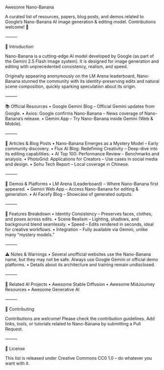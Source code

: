 

Awesome Nano-Banana 

A curated list of resources, papers, blog posts, and demos related to Google’s Nano-Banana AI image generation & editing model.
Contributions welcome! 🎉

⸻

🌟 Introduction

Nano-Banana is a cutting-edge AI model developed by Google (as part of the Gemini 2.5 Flash Image system).
It is designed for image generation and editing with unprecedented consistency, realism, and speed.

Originally appearing anonymously on the LM Arena leaderboard, Nano-Banana stunned the community with its identity-preserving edits and natural scene composition, quickly sparking speculation about its origin.

⸻

📚 Official Resources
	•	Google Gemini Blog – Official Gemini updates from Google.
	•	Axios: Google confirms Nano-Banana – News coverage of Nano-Banana’s release.
	•	Gemini App – Try Nano-Banana inside Gemini (Web & Mobile).

⸻

📰 Articles & Blog Posts
	•	Nano-Banana Emerges as a Mystery Model – Early community discovery.
	•	Flux AI Blog: Redefining Creativity – Deep-dive into its editing capabilities.
	•	AI Top 100: Performance Review – Benchmarks and analysis.
	•	PhotoGrid: Applications for Creators – Use cases in social media and design.
	•	Sohu Tech Report – Local coverage in Chinese.

⸻

🎨 Demos & Platforms
	•	LM Arena (Leaderboard) – Where Nano-Banana first appeared.
	•	Gemini Web App – Access Nano-Banana for editing & generation.
	•	AI Facefy Blog – Showcase of generated outputs.

⸻

🧪 Features Breakdown
	•	Identity Consistency – Preserves faces, clothes, and poses across edits.
	•	Scene Realism – Lighting, shadows, and background blend seamlessly.
	•	Speed – Edits rendered in seconds, ideal for creative workflows.
	•	Integration – Fully available via Gemini, unlike many “mystery models.”

⸻

⚠️ Notes & Warnings
	•	Several unofficial websites use the Nano-Banana name, but they may not be safe. Always use Google Gemini or official demo platforms.
	•	Details about its architecture and training remain undisclosed.

⸻

🔗 Related AI Projects
	•	Awesome Stable Diffusion
	•	Awesome MidJourney Resources
	•	Awesome Generative AI

⸻

🤝 Contributing

Contributions are welcome! Please check the contribution guidelines.
Add links, tools, or tutorials related to Nano-Banana by submitting a Pull Request.

⸻

📜 License

This list is released under Creative Commons CC0 1.0 – do whatever you want with it.

